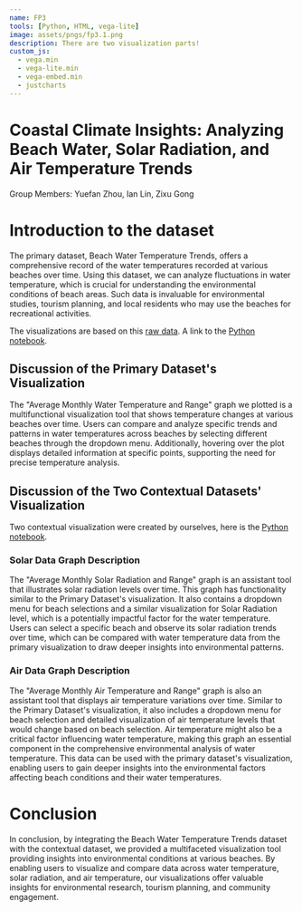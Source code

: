 ```yaml
---
name: FP3
tools: [Python, HTML, vega-lite]
image: assets/pngs/fp3.1.png
description: There are two visualization parts!
custom_js:
  - vega.min
  - vega-lite.min
  - vega-embed.min
  - justcharts
---
```

# Coastal Climate Insights: Analyzing Beach Water, Solar Radiation, and Air Temperature Trends 

Group Members: 
Yuefan Zhou, Ian Lin, Zixu Gong

# Introduction to the dataset

The primary dataset, Beach Water Temperature Trends, offers a comprehensive record of the water temperatures recorded at various beaches over time. Using this dataset, we can analyze fluctuations in water temperature, which is crucial for understanding the environmental conditions of beach areas. Such data is invaluable for environmental studies, tourism planning, and local residents who may use the beaches for recreational activities.

The visualizations are based on this [raw data](https://query.data.world/s/ioozdhrxwt5uyqyyuh5hfcpnxwh7xw?dws=00000).
A link to the [Python notebook](https://github.com/nivaGzx/nivaGzx.github.io/blob/main/python_notebooks/FP3.1.2.ipynb).


## Discussion of the Primary Dataset's Visualization

The "Average Monthly Water Temperature and Range" graph we plotted is a multifunctional visualization tool that shows temperature changes at various beaches over time. Users can compare and analyze specific trends and patterns in water temperatures across beaches by selecting different beaches through the dropdown menu. Additionally, hovering over the plot displays detailed information at specific points, supporting the need for precise temperature analysis.

<vegachart schema-url="{{ site.baseurl }}/assets/json/chart_with_dropdown.json" style="width: 100%"></vegachart>

## Discussion of the Two Contextual Datasets' Visualization

Two contextual visualization were created by ourselves, here is the [Python notebook](https://github.com/nivaGzx/nivaGzx.github.io/blob/main/python_notebooks/FP3.1.2.ipynb).

### Solar Data Graph Description

The "Average Monthly Solar Radiation and Range" graph is an assistant tool that illustrates solar radiation levels over time. This graph has functionality similar to the Primary Dataset's visualization. It also contains a dropdown menu for beach selections and a similar visualization for Solar Radiation level, which is a potentially impactful factor for the water temperature. Users can select a specific beach and observe its solar radiation trends over time, which can be compared with water temperature data from the primary visualization to draw deeper insights into environmental patterns.

### Air Data Graph Description

The "Average Monthly Air Temperature and Range" graph is also an assistant tool that displays air temperature variations over time. Similar to the Primary Dataset's visualization, it also includes a dropdown menu for beach selection and detailed visualization of air temperature levels that would change based on beach selection. Air temperature might also be a critical factor influencing water temperature, making this graph an essential component in the comprehensive environmental analysis of water temperature. This data can be used with the primary dataset's visualization, enabling users to gain deeper insights into the environmental factors affecting beach conditions and their water temperatures.

<vegachart schema-url="{{ site.baseurl }}/assets/json/chart_with_dropdown_air.json" style="width: 100%"></vegachart>

<vegachart schema-url="{{ site.baseurl }}/assets/json/chart_with_dropdown_solar.json" style="width: 100%"></vegachart>

# Conclusion

In conclusion, by integrating the Beach Water Temperature Trends dataset with the contextual dataset, we provided a multifaceted visualization tool providing insights into environmental conditions at various beaches. By enabling users to visualize and compare data across water temperature, solar radiation, and air temperature, our visualizations offer valuable insights for environmental research, tourism planning, and community engagement.
